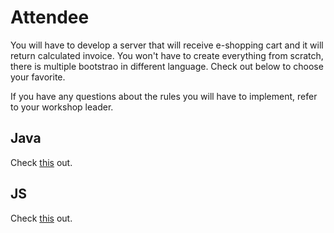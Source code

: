 # Attendee

You will have to develop a server that will receive e-shopping cart and it will return calculated invoice. You won't have to create everything from scratch, there is multiple bootstrao in different language. Check out below to choose your favorite.

If you have any questions about the rules you will have to implement, refer to your workshop leader.

## Java

Check [this](./client-java/README.md) out.

## JS

Check [this](./client-js/README.md) out.

